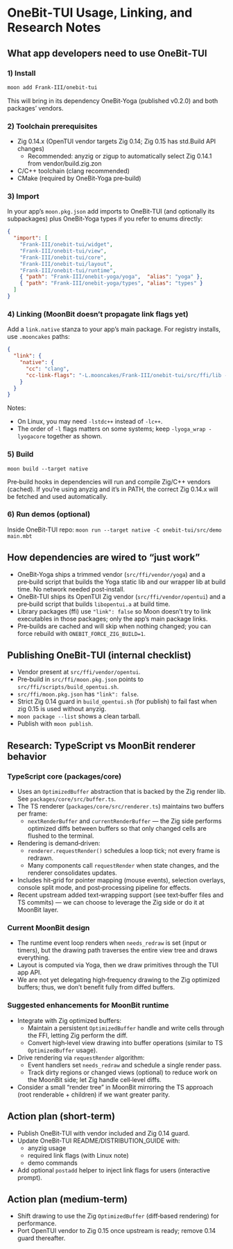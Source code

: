 # OneBit‑TUI Usage, Linking, and Research Notes

## What app developers need to use OneBit‑TUI

### 1) Install

```bash
moon add Frank-III/onebit-tui
```

This will bring in its dependency OneBit‑Yoga (published v0.2.0) and both packages’ vendors.

### 2) Toolchain prerequisites

- Zig 0.14.x (OpenTUI vendor targets Zig 0.14; Zig 0.15 has std.Build API changes)
  - Recommended: anyzig or zigup to automatically select Zig 0.14.1 from vendor/build.zig.zon
- C/C++ toolchain (clang recommended)
- CMake (required by OneBit‑Yoga pre‑build)

### 3) Import

In your app’s `moon.pkg.json` add imports to OneBit‑TUI (and optionally its subpackages) plus OneBit‑Yoga types if you refer to enums directly:

```json
{
  "import": [
    "Frank-III/onebit-tui/widget",
    "Frank-III/onebit-tui/view",
    "Frank-III/onebit-tui/core",
    "Frank-III/onebit-tui/layout",
    "Frank-III/onebit-tui/runtime",
    { "path": "Frank-III/onebit-yoga/yoga",  "alias": "yoga" },
    { "path": "Frank-III/onebit-yoga/types", "alias": "types" }
  ]
}
```

### 4) Linking (MoonBit doesn’t propagate link flags yet)

Add a `link.native` stanza to your app’s main package. For registry installs, use `.mooncakes` paths:

```json
{
  "link": {
    "native": {
      "cc": "clang",
      "cc-link-flags": "-L.mooncakes/Frank-III/onebit-tui/src/ffi/lib -lopentui -L.mooncakes/Frank-III/onebit-yoga/src/ffi -lyoga_wrap -L.mooncakes/Frank-III/onebit-yoga/src/ffi/yoga-install/lib -lyogacore -lc++"
    }
  }
}
```

Notes:
- On Linux, you may need `-lstdc++` instead of `-lc++`.
- The order of `-l` flags matters on some systems; keep `-lyoga_wrap -lyogacore` together as shown.

### 5) Build

`moon build --target native`

Pre‑build hooks in dependencies will run and compile Zig/C++ vendors (cached). If you’re using anyzig and it’s in PATH, the correct Zig 0.14.x will be fetched and used automatically.

### 6) Run demos (optional)

Inside OneBit‑TUI repo: `moon run --target native -C onebit-tui/src/demo main.mbt`

## How dependencies are wired to “just work”

- OneBit‑Yoga ships a trimmed vendor (`src/ffi/vendor/yoga`) and a pre‑build script that builds the Yoga static lib and our wrapper lib at build time. No network needed post‑install.
- OneBit‑TUI ships its OpenTUI Zig vendor (`src/ffi/vendor/opentui`) and a pre‑build script that builds `libopentui.a` at build time.
- Library packages (ffi) use `"link": false` so Moon doesn’t try to link executables in those packages; only the app’s main package links.
- Pre‑builds are cached and will skip when nothing changed; you can force rebuild with `ONEBIT_FORCE_ZIG_BUILD=1`.

## Publishing OneBit‑TUI (internal checklist)

- Vendor present at `src/ffi/vendor/opentui`.
- Pre‑build in `src/ffi/moon.pkg.json` points to `src/ffi/scripts/build_opentui.sh`.
- `src/ffi/moon.pkg.json` has `"link": false`.
- Strict Zig 0.14 guard in `build_opentui.sh` (for publish) to fail fast when zig 0.15 is used without anyzig.
- `moon package --list` shows a clean tarball.
- Publish with `moon publish`.

## Research: TypeScript vs MoonBit renderer behavior

### TypeScript core (packages/core)
- Uses an `OptimizedBuffer` abstraction that is backed by the Zig render lib. See `packages/core/src/buffer.ts`.
- The TS renderer (`packages/core/src/renderer.ts`) maintains two buffers per frame:
  - `nextRenderBuffer` and `currentRenderBuffer` — the Zig side performs optimized diffs between buffers so that only changed cells are flushed to the terminal.
- Rendering is demand‑driven:
  - `renderer.requestRender()` schedules a loop tick; not every frame is redrawn.
  - Many components call `requestRender` when state changes, and the renderer consolidates updates.
- Includes hit‑grid for pointer mapping (mouse events), selection overlays, console split mode, and post‑processing pipeline for effects.
- Recent upstream added text‑wrapping support (see text‑buffer files and TS commits) — we can choose to leverage the Zig side or do it at MoonBit layer.

### Current MoonBit design
- The runtime event loop renders when `needs_redraw` is set (input or timers), but the drawing path traverses the entire view tree and draws everything.
- Layout is computed via Yoga, then we draw primitives through the TUI app API.
- We are not yet delegating high‑frequency drawing to the Zig optimized buffers; thus, we don’t benefit fully from diffed buffers.

### Suggested enhancements for MoonBit runtime
- Integrate with Zig optimized buffers:
  - Maintain a persistent `OptimizedBuffer` handle and write cells through the FFI, letting Zig perform the diff.
  - Convert high‑level view drawing into buffer operations (similar to TS `OptimizedBuffer` usage).
- Drive rendering via `requestRender` algorithm:
  - Event handlers set `needs_redraw` and schedule a single render pass.
  - Track dirty regions or changed views (optional) to reduce work on the MoonBit side; let Zig handle cell‑level diffs.
- Consider a small “render tree” in MoonBit mirroring the TS approach (root renderable + children) if we want greater parity.

## Action plan (short‑term)
- Publish OneBit‑TUI with vendor included and Zig 0.14 guard.
- Update OneBit‑TUI README/DISTRIBUTION_GUIDE with:
  - anyzig usage
  - required link flags (with Linux note)
  - demo commands
- Add optional `postadd` helper to inject link flags for users (interactive prompt).

## Action plan (medium‑term)
- Shift drawing to use the Zig `OptimizedBuffer` (diff‑based rendering) for performance.
- Port OpenTUI vendor to Zig 0.15 once upstream is ready; remove 0.14 guard thereafter.
